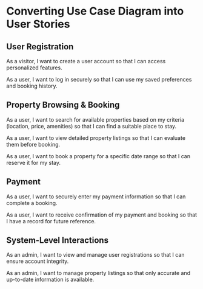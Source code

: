 # Converting Use Case Diagram into User Stories

## User Registration
As a visitor, I want to create a user account so that I can access personalized features.

As a user, I want to log in securely so that I can use my saved preferences and booking history.

## Property Browsing & Booking
As a user, I want to search for available properties based on my criteria (location, price, amenities) so that I can find a suitable place to stay.

As a user, I want to view detailed property listings so that I can evaluate them before booking.

As a user, I want to book a property for a specific date range so that I can reserve it for my stay.

## Payment
As a user, I want to securely enter my payment information so that I can complete a booking.

As a user, I want to receive confirmation of my payment and booking so that I have a record for future reference.

## System-Level Interactions
As an admin, I want to view and manage user registrations so that I can ensure account integrity.

As an admin, I want to manage property listings so that only accurate and up-to-date information is available.
